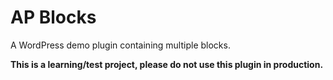 # AP Blocks
A WordPress demo plugin containing multiple blocks.

**This is a learning/test project, please do not use this plugin in production.**
